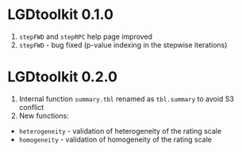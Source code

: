 # LGDtoolkit 0.1.0
1. ```stepFWD``` and ```stepRPC``` help page improved
2. ```stepFWD``` - bug fixed (p-value indexing in the stepwise iterations)

# LGDtoolkit 0.2.0
1. Internal function ```summary.tbl``` renamed as ```tbl.summary``` to avoid S3 conflict
2. New functions:
  + ```heterogeneity``` - validation of heterogeneity of the rating scale
  + ```homogeneity``` - validation of homogeneity of the rating scale
